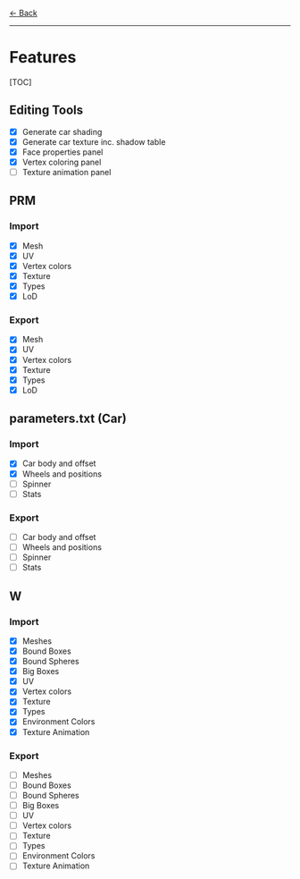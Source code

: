 [$\leftarrow$ Back](..)

---

# Features

[TOC]

## Editing Tools

- [x] Generate car shading
- [x] Generate car texture inc. shadow table
- [x] Face properties panel
- [x] Vertex coloring panel
- [ ] Texture animation panel

## PRM

### Import
- [x] Mesh
- [x] UV
- [x] Vertex colors
- [x] Texture
- [x] Types
- [x] LoD
### Export
- [x] Mesh
- [x] UV
- [x] Vertex colors
- [x] Texture
- [x] Types
- [x] LoD

## parameters.txt (Car)
### Import
- [x] Car body and offset
- [x] Wheels and positions
- [ ] Spinner
- [ ] Stats
### Export
- [ ] Car body and offset
- [ ] Wheels and positions
- [ ] Spinner
- [ ] Stats

## W
### Import
- [x] Meshes
- [x] Bound Boxes
- [x] Bound Spheres
- [x] Big Boxes
- [x] UV
- [x] Vertex colors
- [x] Texture
- [x] Types
- [x] Environment Colors
- [x] Texture Animation

### Export

- [ ] Meshes
- [ ] Bound Boxes
- [ ] Bound Spheres
- [ ] Big Boxes
- [ ] UV
- [ ] Vertex colors
- [ ] Texture
- [ ] Types
- [ ] Environment Colors
- [ ] Texture Animation
